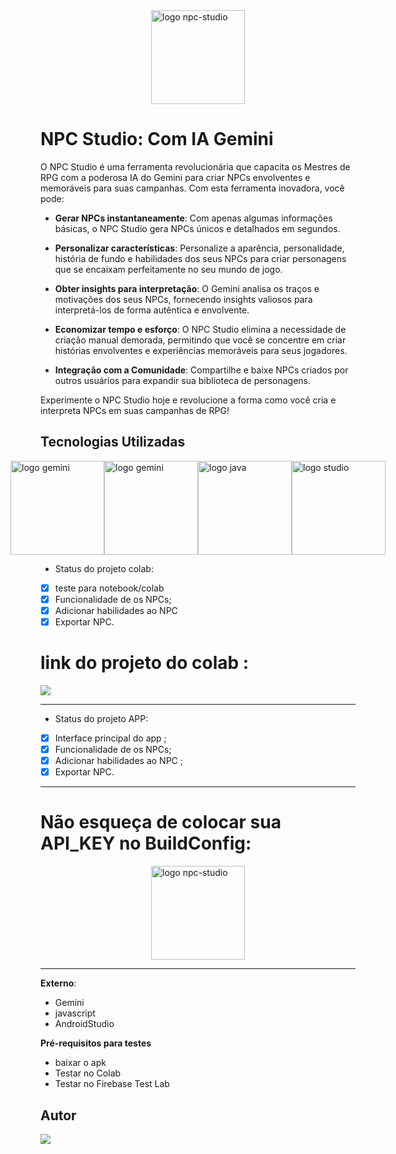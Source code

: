 <div style="display: flex; justify-content: center; align-items: center;">
  <img src="https://i.pinimg.com/736x/98/c7/e5/98c7e5317525b6e5d6711617f5cf0acb.jpg" alt="logo npc-studio" width="150" class="rounded-profile">
</div>

# NPC Studio: Com IA Gemini

O NPC Studio é uma ferramenta revolucionária que capacita os Mestres de RPG com a poderosa IA do Gemini para criar NPCs envolventes e memoráveis para suas campanhas. Com esta ferramenta inovadora, você pode:

- **Gerar NPCs instantaneamente**: Com apenas algumas informações básicas, o NPC Studio gera NPCs únicos e detalhados em segundos.

- **Personalizar características**: Personalize a aparência, personalidade, história de fundo e habilidades dos seus NPCs para criar personagens que se encaixam perfeitamente no seu mundo de jogo.

- **Obter insights para interpretação**: O Gemini analisa os traços e motivações dos seus NPCs, fornecendo insights valiosos para interpretá-los de forma autêntica e envolvente.

- **Economizar tempo e esforço**: O NPC Studio elimina a necessidade de criação manual demorada, permitindo que você se concentre em criar histórias envolventes e experiências memoráveis para seus jogadores.

- **Integração com a Comunidade**: Compartilhe e baixe NPCs criados por outros usuários para expandir sua biblioteca de personagens.

Experimente o NPC Studio hoje e revolucione a forma como você cria e interpreta NPCs em suas campanhas de RPG!

## **Tecnologias Utilizadas**

<div style="display: flex; justify-content: center; align-items: center;">
  <img src="https://tmpfiles.nohat.cc/m2H7K9d3N4Z5i8G6.png" alt="logo gemini" width="150">
  <img src="https://logospng.org/download/google-gemini/google-gemini-256.png" alt="logo gemini" width="150">
  <img src="https://logospng.org/download/javascript/logo-javascript-256.png" alt="logo java" width="150">
  <img src="https://uxwing.com/wp-content/themes/uxwing/download/brands-and-social-media/android-studio-icon.png" alt="logo studio" width="150">
</div>

- Status do projeto colab:
- [x] teste para notebook/colab
- [x] Funcionalidade de os NPCs;
- [x] Adicionar habilidades ao NPC
- [x] Exportar NPC.

# link do projeto do colab :

<div>
  <a href="https://github.com/AshSlake/NPC-Studio-Com-IA-Gemini"><img src="https://img.shields.io/badge/github-3b4c52.svg?style=for-the-badge&logo=github&logoColor=white"></a>
</div>  

-------

  - Status do projeto APP:
- [x] Interface principal do app ;
- [x] Funcionalidade de os NPCs;
- [x] Adicionar habilidades ao NPC ;
- [x] Exportar NPC.
---
# Não esqueça de colocar sua API_KEY no BuildConfig:

<div style="display: flex; justify-content: center; align-items: center;">
  <img src="https://br.pinterest.com/pin/686869380700394385/sent/?invite_code=b78c837fe3624ec881d2a16394240f70&sender=686869518076613564&sfo=1 " alt="logo npc-studio" width="150" class="rounded-profile">
</div>


----

**Externo**:
- Gemini
- javascript
- AndroidStudio

**Pré-requisitos para testes**
- baixar o apk 
- Testar no Colab
- Testar no Firebase Test Lab

## Autor

<div>
  <a href="https://github.com/AshSlake/"><img src="https://img.shields.io/badge/github-3b4c52.svg?style=for-the-badge&logo=github&logoColor=white"></a>
</div>


 
